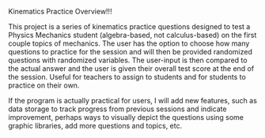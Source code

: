 Kinematics Practice Overview!!!

This project is a series of kinematics practice questions designed to test a Physics Mechanics student (algebra-based, not calculus-based)
on the first couple topics of mechanics. The user has the option to choose how many questions to practice for the session and will then be
provided randomized questions with randomized variables. The user-input is then compared to the actual answer and the user is given their
overall test score at the end of the session. Useful for teachers to assign to students and for students to practice on their own.

If the program is actually practical for users, I will add new features, such as data storage to track progress from previous sessions and
indicate improvement, perhaps ways to visually depict the questions using some graphic libraries, add more questions and topics, etc.
